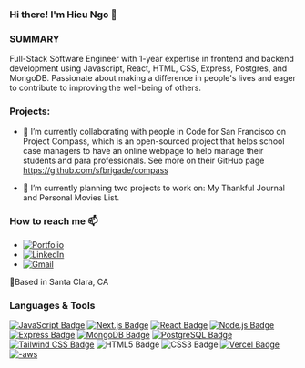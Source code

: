 ### Hi there! I'm Hieu Ngo 👋

### SUMMARY
Full-Stack Software Engineer with 1-year expertise in frontend and backend development using Javascript, React, HTML, CSS, Express, Postgres, and MongoDB. Passionate about making a difference in people's lives and eager to contribute to improving the well-being of others.

### Projects:
- 👯 I’m currently collaborating with people in Code for San Francisco on Project Compass, which is an open-sourced project that helps school case managers to have an online webpage to help manage their students and para professionals. See more on their GitHub page https://github.com/sfbrigade/compass

- 🔭 I’m currently planning two projects to work on: My Thankful Journal and Personal Movies List.


### How to reach me 📫 <br/>
- <a href="https://hieungo.vercel.app">![Portfolio](https://img.shields.io/badge/website-000000?style=for-the-badge&logo=About.me&logoColor=white)</a>
- <a href="https://www.linkedin.com/in/hieungo89">![LinkedIn](https://img.shields.io/badge/LinkedIn-0077B5?style=for-the-badge&logo=linkedin&logoColor=white)</a>
- <a href="mailto:hieu.ngo12989@gmail.com">![Gmail](https://img.shields.io/badge/Gmail-D14836?style=for-the-badge&logo=gmail&logoColor=white)</a>

📍Based in Santa Clara, CA

### Languages & Tools
<a href="https://developer.mozilla.org/en-US/docs/Web/JavaScript/Guide/Introduction">![JavaScript Badge](https://img.shields.io/badge/JavaScript-F7DF1E?logo=javascript&logoColor=000&style=for-the-badge)</a>
<a href="https://nextjs.org/">![Next.js Badge](https://img.shields.io/badge/Next.js-000?logo=nextdotjs&logoColor=fff&style=for-the-badge)</a>
<a href="https://reactjs.org/">![React Badge](https://img.shields.io/badge/React-61DAFB?logo=react&logoColor=000&style=for-the-badge)</a>
<a href="https://nodejs.org/en/">![Node.js Badge](https://img.shields.io/badge/Node.js-393?logo=nodedotjs&logoColor=fff&style=for-the-badge)</a>
<a href="https://expressjs.com/">![Express Badge](https://img.shields.io/badge/Express-000?logo=express&logoColor=fff&style=for-the-badge)</a>
<a href="https://www.mongodb.com/">![MongoDB Badge](https://img.shields.io/badge/MongoDB-47A248?logo=mongodb&logoColor=fff&style=for-the-badge)</a>
<a href="https://www.postgresql.org/">![PostgreSQL Badge](https://img.shields.io/badge/PostgreSQL-4169E1?logo=postgresql&logoColor=fff&style=for-the-badge)</a>
<a href="https://tailwindcss.com/">![Tailwind CSS Badge](https://img.shields.io/badge/Tailwind%20CSS-06B6D4?logo=tailwindcss&logoColor=fff&style=for-the-badge)</a>
![HTML5 Badge](https://img.shields.io/badge/HTML5-E34F26?logo=html5&logoColor=fff&style=for-the-badge)
![CSS3 Badge](https://img.shields.io/badge/CSS3-1572B6?logo=css3&logoColor=fff&style=for-the-badge)
<a href="https://vercel.com/">![Vercel Badge](https://img.shields.io/badge/Vercel-000?logo=vercel&logoColor=fff&style=for-the-badge)</a>
<a href="https://aws.amazon.com/">![-aws](https://img.shields.io/badge/Amazon_AWS-FF9900?style=for-the-badge&logo=amazonaws&logoColor=white)</a>

<!--
**hieungo89/hieungo89** is a ✨ _special_ ✨ repository because its `README.md` (this file) appears on your GitHub profile.

Here are some ideas to get you started:

- 🔭 I’m currently working on ...
- 🌱 I’m currently learning ...
- 👯 I’m looking to collaborate on ...
- 🤔 I’m looking for help with ...
- 💬 Ask me about ...
- 😄 Pronouns: ...
- ⚡ Fun fact: ...
-->
